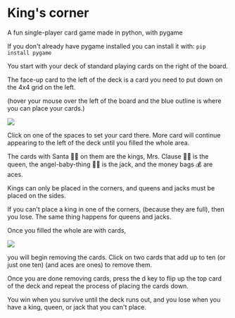 # King's corner
A fun single-player card game made in python, with pygame

If you don't already have pygame installed you can install it with: `pip install pygame`

You start with your deck of standard playing cards on the right of the board.

The face-up card to the left of the deck is a card you need to put down on the 4x4 grid on the left.

(hover your mouse over the left of the board and the blue outline is where you can place your cards.)

<img src="1.png"/>

Click on one of the spaces to set your card there. More card will continue appearing to the left of the deck until you filled the whole area.

The cards with Santa 🎅🏻 on them are the kings, Mrs. Clause 🤶🏻 is the queen, the angel-baby-thing 👼🏻 is the jack, and the money bags 💰 are aces.

Kings can only be placed in the corners, and queens and jacks must be placed on the sides.

If you can't place a king in one of the corners, (because they are full), then you lose. The same thing happens for queens and jacks.

Once you filled the whole are with cards,

<img src="2.png"/>

you will begin removing the cards. Click on two cards that add up to ten (or just one ten) (and aces are ones) to remove them.

Once you are done removing cards, press the d key to flip up the top card of the deck and repeat the process of placing the cards down.

You win when you survive until the deck runs out, and you lose when you have a king, queen, or jack that you can't place.
